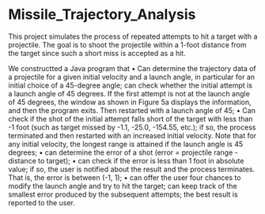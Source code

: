 # Missile_Trajectory_Analysis
This project simulates the process of repeated attempts to hit a target with a projectile. The goal is to shoot the projectile within a 1-foot distance from the target since such a short miss is accepted as a hit.


We constructted a Java program that
• Can determine the trajectory data of a projectile for a given initial velocity and a launch angle, in particular for an initial choice of a 45-degree angle;
can check whether the initial attempt is a launch angle of 45 degrees. If the first attempt is not at the launch angle of 45 degrees, the window as shown in Figure 5a displays the information, and then the program exits. Then restarted with a launch angle of 45;
• Can check if the shot of the initial attempt falls short of the target with less than -1 foot (such as target missed by -1.1, -25.0, -154.55, etc.); if so, the process terminated and then restarted with an increased initial velocity. Note that for any initial velocity, the longest range is attained if the launch angle is 45 degrees;
• can determine the error of a shot (error = projectile range - distance to target);
• can check if the error is less than 1 foot in absolute value; if so, the user is notified about the result and the process terminates. That is, the error is between (-1, 1);
• can offer the user four chances to modify the launch angle and try to hit the target; can keep track of the smallest error produced by the subsequent attempts; the best result is reported to the user.
